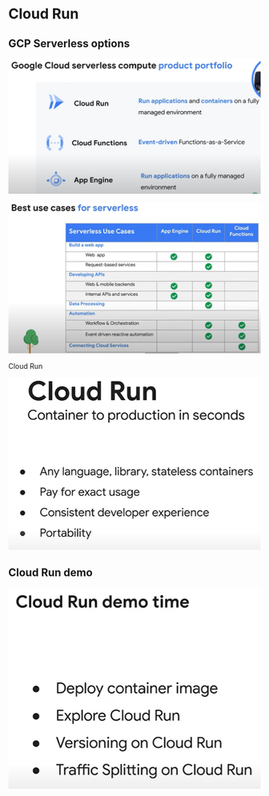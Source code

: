 # Cloud Run

## GCP Serverless options

![1672604853577](image/GCP_CloudRun/1672604853577.png)

![1672604871511](image/GCP_CloudRun/1672604871511.png)

Cloud Run

![1672604900183](image/GCP_CloudRun/1672604900183.png)

## Cloud Run demo

![1672604926034](image/GCP_CloudRun/1672604926034.png)